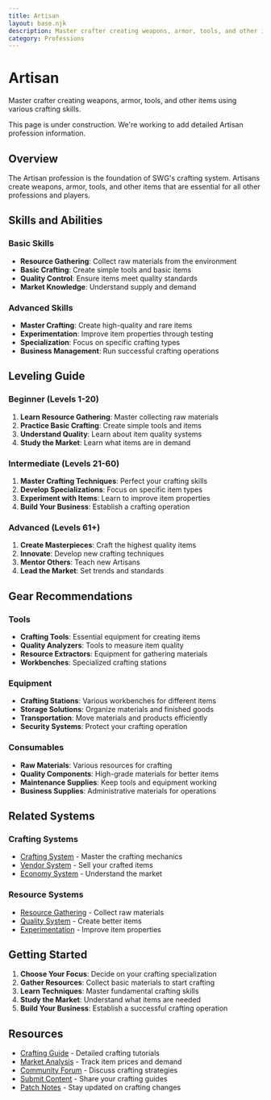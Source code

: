 ```yaml
---
title: Artisan
layout: base.njk
description: Master crafter creating weapons, armor, tools, and other items
category: Professions
---
```


# Artisan

Master crafter creating weapons, armor, tools, and other items using various crafting skills.

<div class="construction-notice">
This page is under construction. We're working to add detailed Artisan profession information.
</div>

## Overview

The Artisan profession is the foundation of SWG's crafting system. Artisans create weapons, armor, tools, and other items that are essential for all other professions and players.

## Skills and Abilities

### Basic Skills
- **Resource Gathering**: Collect raw materials from the environment
- **Basic Crafting**: Create simple tools and basic items
- **Quality Control**: Ensure items meet quality standards
- **Market Knowledge**: Understand supply and demand

### Advanced Skills
- **Master Crafting**: Create high-quality and rare items
- **Experimentation**: Improve item properties through testing
- **Specialization**: Focus on specific crafting types
- **Business Management**: Run successful crafting operations

## Leveling Guide

### Beginner (Levels 1-20)
1. **Learn Resource Gathering**: Master collecting raw materials
2. **Practice Basic Crafting**: Create simple tools and items
3. **Understand Quality**: Learn about item quality systems
4. **Study the Market**: Learn what items are in demand

### Intermediate (Levels 21-60)
1. **Master Crafting Techniques**: Perfect your crafting skills
2. **Develop Specializations**: Focus on specific item types
3. **Experiment with Items**: Learn to improve item properties
4. **Build Your Business**: Establish a crafting operation

### Advanced (Levels 61+)
1. **Create Masterpieces**: Craft the highest quality items
2. **Innovate**: Develop new crafting techniques
3. **Mentor Others**: Teach new Artisans
4. **Lead the Market**: Set trends and standards

## Gear Recommendations

### Tools
- **Crafting Tools**: Essential equipment for creating items
- **Quality Analyzers**: Tools to measure item quality
- **Resource Extractors**: Equipment for gathering materials
- **Workbenches**: Specialized crafting stations

### Equipment
- **Crafting Stations**: Various workbenches for different items
- **Storage Solutions**: Organize materials and finished goods
- **Transportation**: Move materials and products efficiently
- **Security Systems**: Protect your crafting operation

### Consumables
- **Raw Materials**: Various resources for crafting
- **Quality Components**: High-grade materials for better items
- **Maintenance Supplies**: Keep tools and equipment working
- **Business Supplies**: Administrative materials for operations

## Related Systems

### Crafting Systems
- [Crafting System](/database/systems/crafting/) - Master the crafting mechanics
- [Vendor System](/database/systems/vendor/) - Sell your crafted items
- [Economy System](/database/systems/economy/) - Understand the market

### Resource Systems
- [Resource Gathering](/database/systems/resources/) - Collect raw materials
- [Quality System](/database/systems/quality/) - Create better items
- [Experimentation](/database/systems/experimentation/) - Improve item properties

## Getting Started

1. **Choose Your Focus**: Decide on your crafting specialization
2. **Gather Resources**: Collect basic materials to start crafting
3. **Learn Techniques**: Master fundamental crafting skills
4. **Study the Market**: Understand what items are needed
5. **Build Your Business**: Establish a successful crafting operation

## Resources

- [Crafting Guide](/tools/crafting-guide/) - Detailed crafting tutorials
- [Market Analysis](/tools/market-analysis/) - Track item prices and demand
- [Community Forum](/pages/forum/) - Discuss crafting strategies
- [Submit Content](/pages/submit-content/) - Share your crafting guides
- [Patch Notes](/patch-notes/) - Stay updated on crafting changes 